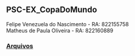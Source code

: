 ## PSC-EX_CopaDoMundo

Felipe Venezuela do Nascimento - RA: 822155758
<br>
Matheus de Paula Oliveira - RA: 822160889

### [Arquivos](/src)
